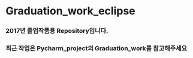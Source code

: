 # Graduation_work_eclipse
### 2017년 졸업작품용 Repository입니다.
### 최근 작업은 Pycharm_project의 Graduation_work를 참고해주세요
